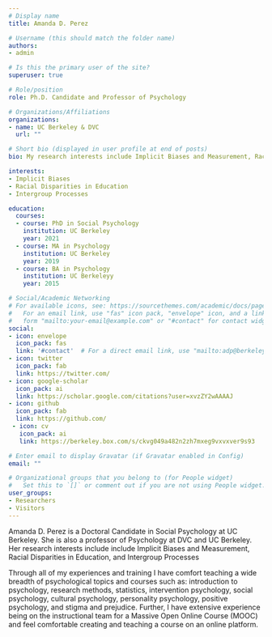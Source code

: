 ```yaml
---
# Display name
title: Amanda D. Perez

# Username (this should match the folder name)
authors:
- admin

# Is this the primary user of the site?
superuser: true

# Role/position
role: Ph.D. Candidate and Professor of Psychology

# Organizations/Affiliations
organizations:
- name: UC Berkeley & DVC
  url: ""

# Short bio (displayed in user profile at end of posts)
bio: My research interests include Implicit Biases and Measurement, Racial Disparities in Education, and Intergroup Processes

interests:
- Implicit Biases
- Racial Disparities in Education
- Intergroup Processes

education:
  courses:
  - course: PhD in Social Psychology
    institution: UC Berkeley
    year: 2021
  - course: MA in Psychology
    institution: UC Berkeley
    year: 2019
  - course: BA in Psychology
    institution: UC Berkeleyy
    year: 2015

# Social/Academic Networking
# For available icons, see: https://sourcethemes.com/academic/docs/page-builder/#icons
#   For an email link, use "fas" icon pack, "envelope" icon, and a link in the
#   form "mailto:your-email@example.com" or "#contact" for contact widget.
social:
- icon: envelope
  icon_pack: fas
  link: '#contact'  # For a direct email link, use "mailto:adp@berkeley.edu".
- icon: twitter
  icon_pack: fab
  link: https://twitter.com/
- icon: google-scholar
  icon_pack: ai
  link: https://scholar.google.com/citations?user=xvzZY2wAAAAJ
- icon: github
  icon_pack: fab
  link: https://github.com/
 - icon: cv
   icon_pack: ai
   link: https://berkeley.box.com/s/ckvg049a482n2zh7mxeg9vxvxver9s93

# Enter email to display Gravatar (if Gravatar enabled in Config)
email: ""

# Organizational groups that you belong to (for People widget)
#   Set this to `[]` or comment out if you are not using People widget.
user_groups:
- Researchers
- Visitors
---
```


Amanda D. Perez is a Doctoral Candidate in Social Psychology at UC Berkeley. She is also a professor of Psychology at DVC and UC Berkeley. Her research interests include include Implicit Biases and Measurement, Racial Disparities in Education, and Intergroup Processes


Through all of my experiences and training I have comfort teaching a wide breadth of psychological topics and courses such as: introduction to psychology, research methods, statistics, intervention psychology, social psychology, cultural psychology, personality psychology, positive psychology, and stigma and prejudice. Further, I have extensive experience being on the instructional team for a Massive Open Online Course (MOOC) and feel comfortable creating and teaching a course on an online platform.
